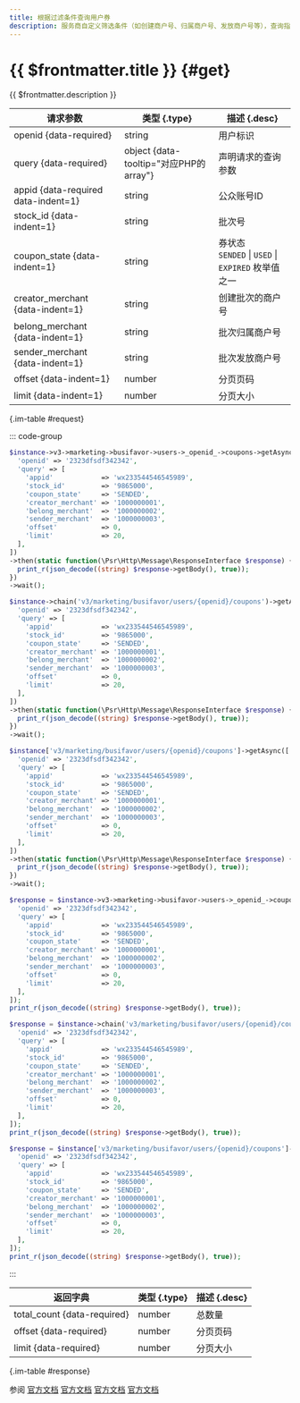 ```yaml
---
title: 根据过滤条件查询用户券
description: 服务商自定义筛选条件（如创建商户号、归属商户号、发放商户号等），查询指定微信用户卡包中满足对应条件的所有商家券信息。
---
```


# {{ $frontmatter.title }} {#get}

{{ $frontmatter.description }}

| 请求参数 | 类型 {.type} | 描述 {.desc}
| --- | --- | ---
| openid {data-required} | string | 用户标识
| query {data-required} | object {data-tooltip="对应PHP的array"} | 声明请求的查询参数
| appid {data-required data-indent=1} | string | 公众账号ID
| stock_id {data-indent=1} | string | 批次号
| coupon_state {data-indent=1} | string | 券状态<br/>`SENDED` \| `USED` \| `EXPIRED` 枚举值之一
| creator_merchant {data-indent=1} | string | 创建批次的商户号
| belong_merchant {data-indent=1} | string | 批次归属商户号
| sender_merchant {data-indent=1} | string | 批次发放商户号
| offset {data-indent=1} | number | 分页页码
| limit {data-indent=1} | number | 分页大小

{.im-table #request}

::: code-group

```php [异步纯链式]
$instance->v3->marketing->busifavor->users->_openid_->coupons->getAsync([
  'openid' => '2323dfsdf342342',
  'query' => [
    'appid'            => 'wx233544546545989',
    'stock_id'         => '9865000',
    'coupon_state'     => 'SENDED',
    'creator_merchant' => '1000000001',
    'belong_merchant'  => '1000000002',
    'sender_merchant'  => '1000000003',
    'offset'           => 0,
    'limit'            => 20,
  ],
])
->then(static function(\Psr\Http\Message\ResponseInterface $response) {
  print_r(json_decode((string) $response->getBody(), true));
})
->wait();
```

```php [异步声明式]
$instance->chain('v3/marketing/busifavor/users/{openid}/coupons')->getAsync([
  'openid' => '2323dfsdf342342',
  'query' => [
    'appid'            => 'wx233544546545989',
    'stock_id'         => '9865000',
    'coupon_state'     => 'SENDED',
    'creator_merchant' => '1000000001',
    'belong_merchant'  => '1000000002',
    'sender_merchant'  => '1000000003',
    'offset'           => 0,
    'limit'            => 20,
  ],
])
->then(static function(\Psr\Http\Message\ResponseInterface $response) {
  print_r(json_decode((string) $response->getBody(), true));
})
->wait();
```

```php [异步属性式]
$instance['v3/marketing/busifavor/users/{openid}/coupons']->getAsync([
  'openid' => '2323dfsdf342342',
  'query' => [
    'appid'            => 'wx233544546545989',
    'stock_id'         => '9865000',
    'coupon_state'     => 'SENDED',
    'creator_merchant' => '1000000001',
    'belong_merchant'  => '1000000002',
    'sender_merchant'  => '1000000003',
    'offset'           => 0,
    'limit'            => 20,
  ],
])
->then(static function(\Psr\Http\Message\ResponseInterface $response) {
  print_r(json_decode((string) $response->getBody(), true));
})
->wait();
```

```php [同步纯链式]
$response = $instance->v3->marketing->busifavor->users->_openid_->coupons->get([
  'openid' => '2323dfsdf342342',
  'query' => [
    'appid'            => 'wx233544546545989',
    'stock_id'         => '9865000',
    'coupon_state'     => 'SENDED',
    'creator_merchant' => '1000000001',
    'belong_merchant'  => '1000000002',
    'sender_merchant'  => '1000000003',
    'offset'           => 0,
    'limit'            => 20,
  ],
]);
print_r(json_decode((string) $response->getBody(), true));
```

```php [同步声明式]
$response = $instance->chain('v3/marketing/busifavor/users/{openid}/coupons')->get([
  'openid' => '2323dfsdf342342',
  'query' => [
    'appid'            => 'wx233544546545989',
    'stock_id'         => '9865000',
    'coupon_state'     => 'SENDED',
    'creator_merchant' => '1000000001',
    'belong_merchant'  => '1000000002',
    'sender_merchant'  => '1000000003',
    'offset'           => 0,
    'limit'            => 20,
  ],
]);
print_r(json_decode((string) $response->getBody(), true));
```

```php [同步属性式]
$response = $instance['v3/marketing/busifavor/users/{openid}/coupons']->get([
  'openid' => '2323dfsdf342342',
  'query' => [
    'appid'            => 'wx233544546545989',
    'stock_id'         => '9865000',
    'coupon_state'     => 'SENDED',
    'creator_merchant' => '1000000001',
    'belong_merchant'  => '1000000002',
    'sender_merchant'  => '1000000003',
    'offset'           => 0,
    'limit'            => 20,
  ],
]);
print_r(json_decode((string) $response->getBody(), true));
```

:::

| 返回字典 | 类型 {.type} | 描述 {.desc}
| --- | --- | ---
| total_count {data-required} | number | 总数量
| offset {data-required} | number | 分页页码
| limit {data-required} | number | 分页大小

{.im-table #response}

参阅 [官方文档](https://pay.weixin.qq.com/doc/v3/merchant/4012534963) [官方文档](https://pay.weixin.qq.com/doc/v3/partner/4012693087) [官方文档](https://pay.weixin.qq.com/doc/v3/merchant/4015715918) [官方文档](https://pay.weixin.qq.com/doc/v3/merchant/4015717400)
